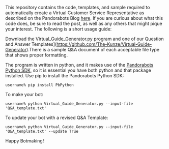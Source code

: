 This repository contains the code, templates, and sample required to automatically create a Virtual Customer Service Representative as described on the Pandorabots Blog [here](http://blog.pandorabots.com). If you are curious about what this code does, be sure to read the post, as well as any others that might pique your interest. The following is a short usage guide:

Download the Virtual_Guide_Generator.py program and one of our Question and Answer Templates](https://github.com/The-Kunze/Virtual-Guide-Generator).There is a sample Q&A document of each acceptable file type that shows proper formatting.

The program is written in python, and it makes use of the [Pandorabots Python SDK](https://github.com/pandorabots/pb-python), so it is essential you have both python and that package installed. Use pip to install the Pandorabots Python SDK:

    username% pip install PbPython

To make your bot:

    username% python Virtual_Guide_Generator.py --input-file 'Q&A_template.txt'

To update your bot with a revised Q&A Template:

    username% python Virtual_Guide_Generator.py --input-file 'Q&A_template.txt' --update True

Happy Botmaking!